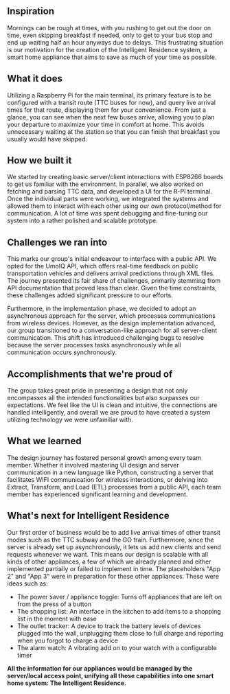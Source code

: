 ## Inspiration
Mornings can be rough at times, with you rushing to get out the door on time, even skipping breakfast if needed, only to get to your bus stop and end up waiting half an hour anyways due to delays. This frustrating situation is our motivation for the creation of the Intelligent Residence system, a smart home appliance that aims to save as much of your time as possible.

## What it does
Utilizing a Raspberry Pi for the main terminal, its primary feature is to be configured with a transit route (TTC  buses for now), and query live arrival times for that route, displaying them for your convenience. From just a glance, you can see when the next few buses arrive, allowing you to plan your departure to maximize your time in comfort at home. This avoids unnecessary waiting at the station so that you can finish that breakfast you usually would have skipped.

## How we built it
We started by creating basic server/client interactions with ESP8266 boards to get us familiar with the environment. In parallel, we also worked on fetching and parsing TTC data, and developed a UI for the R-PI terminal. Once the individual parts were working, we integrated the systems and allowed them to interact with each other using our own protocol/method for communication. A lot of time was spent debugging and fine-tuning our system into a rather polished and scalable prototype.

## Challenges we ran into
This marks our group's initial endeavour to interface with a public API. We opted for the UmoIQ API, which offers real-time feedback on public transportation vehicles and delivers arrival predictions through XML files. The journey presented its fair share of challenges, primarily stemming from API documentation that proved less than clear. Given the time constraints, these challenges added significant pressure to our efforts.

Furthermore, in the implementation phase, we decided to adopt an asynchronous approach for the server, which processes communications from wireless devices. However, as the design implementation advanced, our group transitioned to a conversation-like approach for all server-client communication. This shift has introduced challenging bugs to resolve because the server processes tasks asynchronously while all communication occurs synchronously.

## Accomplishments that we're proud of
The group takes great pride in presenting a design that not only encompasses all the intended functionalities but also surpasses our expectations. We feel like the UI is clean and intuitive, the connections are handled intelligently, and overall we are proud to have created a system utilizing technology we were unfamiliar with.

## What we learned
The design journey has fostered personal growth among every team member. Whether it involved mastering UI design and server communication in a new language like Python, constructing a server that facilitates WIFI communication for wireless interactions, or delving into Extract, Transform, and Load (ETL) processes from a public API, each team member has experienced significant learning and development. 

## What's next for Intelligent Residence
Our first order of business would be to add live arrival times of other transit modes such as the TTC subway and the GO train. Furthermore, since the server is already set up asynchronously, it lets us add new clients and send requests whenever we want. This means our design is scalable with all kinds of other appliances, a few of which we already planned and either implemented partially or failed to implement in time. The placeholders "App 2" and "App 3" were in preparation for these other appliances. These were ideas such as:
- The power saver / appliance toggle: Turns off appliances that are left on from the press of a button
- The shopping list: An interface in the kitchen to add items to a shopping list in the moment with ease
- The outlet tracker: A device to track the battery levels of devices plugged into the wall, unplugging them close to full charge and reporting when you forgot to charge a device
- The alarm watch: A vibrating add on to your watch with a configurable timer

**All the information for our appliances would be managed by the server/local access point, unifying all these capabilities into one smart home system: The Intelligent Residence.**
